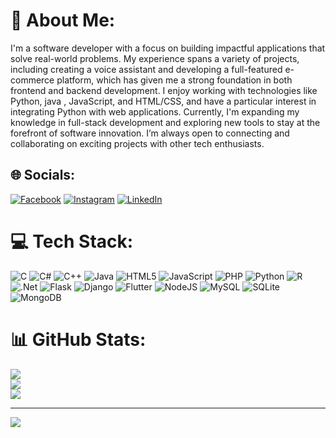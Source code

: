 # 💫 About Me:
I'm a software developer with a focus on building impactful applications that solve real-world problems. My experience spans a variety of projects, including creating a voice assistant and developing a full-featured e-commerce platform, which has given me a strong foundation in both frontend and backend development. I enjoy working with technologies like Python, java , JavaScript, and HTML/CSS, and have a particular interest in integrating Python with web applications. Currently, I'm expanding my knowledge in full-stack development and exploring new tools to stay at the forefront of software innovation. I’m always open to connecting and collaborating on exciting projects with other tech enthusiasts.


## 🌐 Socials:
[![Facebook](https://img.shields.io/badge/Facebook-%231877F2.svg?logo=Facebook&logoColor=white)](https://facebook.com/Darshu_gowda ) [![Instagram](https://img.shields.io/badge/Instagram-%23E4405F.svg?logo=Instagram&logoColor=white)](https://instagram.com/Its_me_darshu_gowda) [![LinkedIn](https://img.shields.io/badge/LinkedIn-%230077B5.svg?logo=linkedin&logoColor=white)](https://linkedin.com/in/Darshu_gowda) 

# 💻 Tech Stack:
![C](https://img.shields.io/badge/c-%2300599C.svg?style=for-the-badge&logo=c&logoColor=white) ![C#](https://img.shields.io/badge/c%23-%23239120.svg?style=for-the-badge&logo=csharp&logoColor=white) ![C++](https://img.shields.io/badge/c++-%2300599C.svg?style=for-the-badge&logo=c%2B%2B&logoColor=white) ![Java](https://img.shields.io/badge/java-%23ED8B00.svg?style=for-the-badge&logo=openjdk&logoColor=white) ![HTML5](https://img.shields.io/badge/html5-%23E34F26.svg?style=for-the-badge&logo=html5&logoColor=white) ![JavaScript](https://img.shields.io/badge/javascript-%23323330.svg?style=for-the-badge&logo=javascript&logoColor=%23F7DF1E) ![PHP](https://img.shields.io/badge/php-%23777BB4.svg?style=for-the-badge&logo=php&logoColor=white) ![Python](https://img.shields.io/badge/python-3670A0?style=for-the-badge&logo=python&logoColor=ffdd54) ![R](https://img.shields.io/badge/r-%23276DC3.svg?style=for-the-badge&logo=r&logoColor=white) ![.Net](https://img.shields.io/badge/.NET-5C2D91?style=for-the-badge&logo=.net&logoColor=white) ![Flask](https://img.shields.io/badge/flask-%23000.svg?style=for-the-badge&logo=flask&logoColor=white) ![Django](https://img.shields.io/badge/django-%23092E20.svg?style=for-the-badge&logo=django&logoColor=white) ![Flutter](https://img.shields.io/badge/Flutter-%2302569B.svg?style=for-the-badge&logo=Flutter&logoColor=white) ![NodeJS](https://img.shields.io/badge/node.js-6DA55F?style=for-the-badge&logo=node.js&logoColor=white) ![MySQL](https://img.shields.io/badge/mysql-4479A1.svg?style=for-the-badge&logo=mysql&logoColor=white) ![SQLite](https://img.shields.io/badge/sqlite-%2307405e.svg?style=for-the-badge&logo=sqlite&logoColor=white) ![MongoDB](https://img.shields.io/badge/MongoDB-%234ea94b.svg?style=for-the-badge&logo=mongodb&logoColor=white)
# 📊 GitHub Stats:
![](https://github-readme-stats.vercel.app/api?username=Darshugowda2003&theme=vue-dark&hide_border=false&include_all_commits=false&count_private=false)<br/>
![](https://github-readme-streak-stats.herokuapp.com/?user=Darshugowda2003&theme=vue-dark&hide_border=false)<br/>
![](https://github-readme-stats.vercel.app/api/top-langs/?username=Darshugowda2003&theme=vue-dark&hide_border=false&include_all_commits=false&count_private=false&layout=compact)

---
[![](https://visitcount.itsvg.in/api?id=Darshugowda2003&icon=5&color=0)](https://visitcount.itsvg.in)
